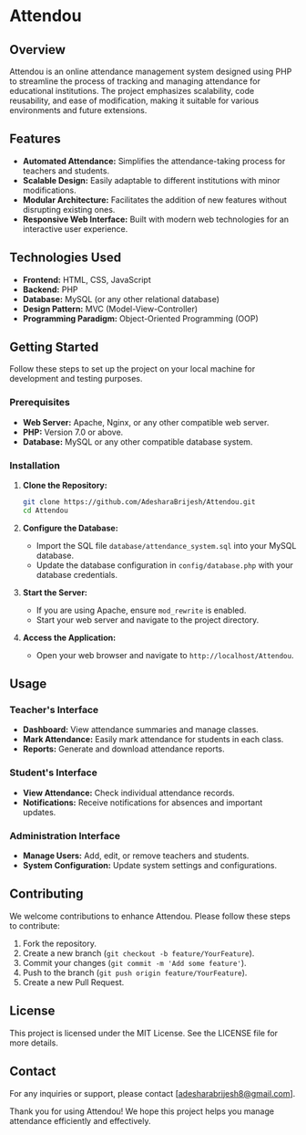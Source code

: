 # Attendou

## Overview
Attendou is an online attendance management system designed using PHP to streamline the process of tracking and managing attendance for educational institutions. The project emphasizes scalability, code reusability, and ease of modification, making it suitable for various environments and future extensions.

## Features
- **Automated Attendance:** Simplifies the attendance-taking process for teachers and students.
- **Scalable Design:** Easily adaptable to different institutions with minor modifications.
- **Modular Architecture:** Facilitates the addition of new features without disrupting existing ones.
- **Responsive Web Interface:** Built with modern web technologies for an interactive user experience.

## Technologies Used
- **Frontend:** HTML, CSS, JavaScript
- **Backend:** PHP
- **Database:** MySQL (or any other relational database)
- **Design Pattern:** MVC (Model-View-Controller)
- **Programming Paradigm:** Object-Oriented Programming (OOP)

## Getting Started
Follow these steps to set up the project on your local machine for development and testing purposes.

### Prerequisites
- **Web Server:** Apache, Nginx, or any other compatible web server.
- **PHP:** Version 7.0 or above.
- **Database:** MySQL or any other compatible database system.

### Installation
1. **Clone the Repository:**
    ```bash
    git clone https://github.com/AdesharaBrijesh/Attendou.git
    cd Attendou
    ```
2. **Configure the Database:**
    - Import the SQL file `database/attendance_system.sql` into your MySQL database.
    - Update the database configuration in `config/database.php` with your database credentials.

3. **Start the Server:**
    - If you are using Apache, ensure `mod_rewrite` is enabled.
    - Start your web server and navigate to the project directory.

4. **Access the Application:**
    - Open your web browser and navigate to `http://localhost/Attendou`.

## Usage

### Teacher's Interface
- **Dashboard:** View attendance summaries and manage classes.
- **Mark Attendance:** Easily mark attendance for students in each class.
- **Reports:** Generate and download attendance reports.

### Student's Interface
- **View Attendance:** Check individual attendance records.
- **Notifications:** Receive notifications for absences and important updates.

### Administration Interface
- **Manage Users:** Add, edit, or remove teachers and students.
- **System Configuration:** Update system settings and configurations.

## Contributing
We welcome contributions to enhance Attendou. Please follow these steps to contribute:
1. Fork the repository.
2. Create a new branch (`git checkout -b feature/YourFeature`).
3. Commit your changes (`git commit -m 'Add some feature'`).
4. Push to the branch (`git push origin feature/YourFeature`).
5. Create a new Pull Request.

## License
This project is licensed under the MIT License. See the LICENSE file for more details.

## Contact
For any inquiries or support, please contact [adesharabrijesh8@gmail.com].

Thank you for using Attendou! We hope this project helps you manage attendance efficiently and effectively.
